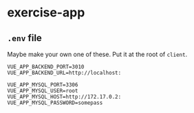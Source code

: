 # exercise-app


## `.env` file

Maybe make your own one of these. Put it at the root of `client`.

```
VUE_APP_BACKEND_PORT=3010
VUE_APP_BACKEND_URL=http://localhost:

VUE_APP_MYSQL_PORT=3306
VUE_APP_MYSQL_USER=root
VUE_APP_MYSQL_HOST=http://172.17.0.2:
VUE_APP_MYSQL_PASSWORD=somepass
```